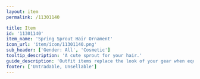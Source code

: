 ```yaml
---
layout: item
permalink: /11301140

title: Item
id: '11301140'
item_name: 'Spring Sprout Hair Ornament'
icon_url: 'item/icon/11301140.png'
sub_header: ['Gender: All', 'Cosmetic']
tooltip_description: 'A cute sprout for your hair.'
guide_description: 'Outfit items replace the look of your gear when equipped.'
footer: ['Untradable, Unsellable']
---
```

